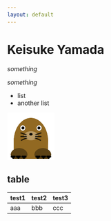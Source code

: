 ```yaml
---
layout: default
---
```


# Keisuke Yamada

_something_

*something*

- list
- another list

![Test Image](images/mogu2.png)

## table

test1|test2|test3|
---|---|---|
aaa|bbb|ccc|
